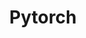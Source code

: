 ---
title: "Pytorch"
layout: category
permalink: /categories/pytorch/
author_profile: true
taxonomy: Pytorch
sidebar:
  nav: "categories"
---